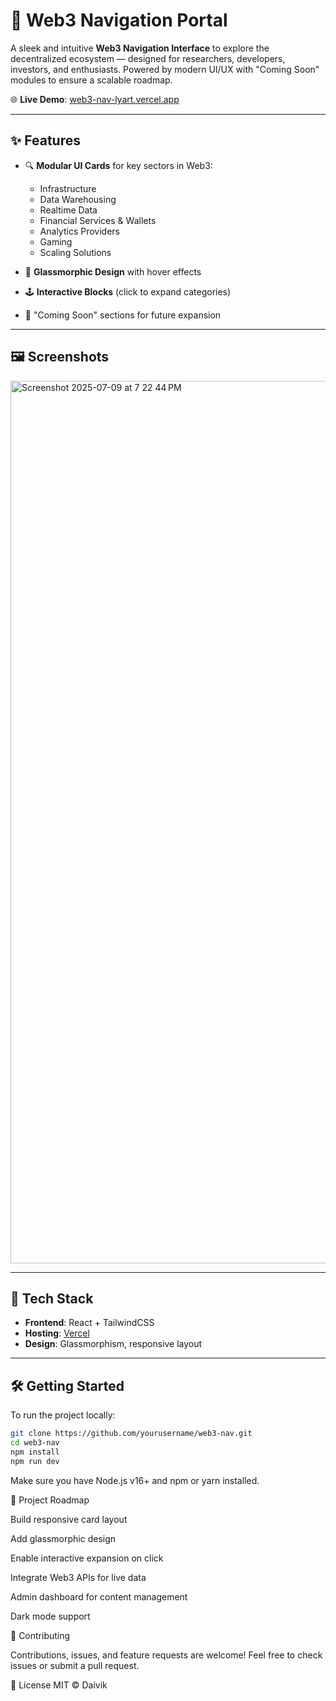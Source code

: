 # 🧭 Web3 Navigation Portal

A sleek and intuitive **Web3 Navigation Interface** to explore the decentralized ecosystem — designed for researchers, developers, investors, and enthusiasts. Powered by modern UI/UX with "Coming Soon" modules to ensure a scalable roadmap.

🌐 **Live Demo**: [web3-nav-lyart.vercel.app](https://web3-nav-lyart.vercel.app)

---

## ✨ Features

- 🔍 **Modular UI Cards** for key sectors in Web3:
  - Infrastructure
  - Data Warehousing
  - Realtime Data
  - Financial Services & Wallets
  - Analytics Providers
  - Gaming
  - Scaling Solutions

- 🧊 **Glassmorphic Design** with hover effects
- 🕹️ **Interactive Blocks** (click to expand categories)
- 🚧 "Coming Soon" sections for future expansion

---

## 🖼️ Screenshots

<img width="1412" alt="Screenshot 2025-07-09 at 7 22 44 PM" src="https://github.com/user-attachments/assets/2b419df0-6a0a-45c5-8c96-f33d03b221b1" />


<!-- Replace with an actual image if available -->

---

## 📁 Tech Stack

- **Frontend**: React + TailwindCSS
- **Hosting**: [Vercel](https://vercel.com/)
- **Design**: Glassmorphism, responsive layout

---

## 🛠️ Getting Started

To run the project locally:

```bash
git clone https://github.com/yourusername/web3-nav.git
cd web3-nav
npm install
npm run dev
```

Make sure you have Node.js v16+ and npm or yarn installed.

📌 Project Roadmap

 Build responsive card layout

 Add glassmorphic design

 Enable interactive expansion on click

 Integrate Web3 APIs for live data

 Admin dashboard for content management

 Dark mode support

🙌 Contributing

Contributions, issues, and feature requests are welcome!
Feel free to check issues or submit a pull request.

📄 License
MIT © Daivik 




